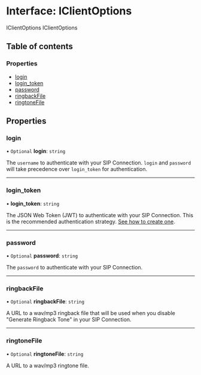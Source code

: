 # Interface: IClientOptions

IClientOptions
 IClientOptions

## Table of contents

### Properties

- [login](IClientOptions.md#login)
- [login\_token](IClientOptions.md#login_token)
- [password](IClientOptions.md#password)
- [ringbackFile](IClientOptions.md#ringbackfile)
- [ringtoneFile](IClientOptions.md#ringtonefile)

## Properties

### <a id="login" name="login"></a> login

• `Optional` **login**: `string`

The `username` to authenticate with your SIP Connection.
`login` and `password` will take precedence over
`login_token` for authentication.

___

### <a id="login_token" name="login_token"></a> login\_token

• **login\_token**: `string`

The JSON Web Token (JWT) to authenticate with your SIP Connection.
This is the recommended authentication strategy. [See how to create one](https://developers.telnyx.com/docs/v2/webrtc/quickstart).

___

### <a id="password" name="password"></a> password

• `Optional` **password**: `string`

The `password` to authenticate with your SIP Connection.

___

### <a id="ringbackfile" name="ringbackfile"></a> ringbackFile

• `Optional` **ringbackFile**: `string`

A URL to a wav/mp3 ringback file that will be used when you disable
"Generate Ringback Tone" in your SIP Connection.

___

### <a id="ringtonefile" name="ringtonefile"></a> ringtoneFile

• `Optional` **ringtoneFile**: `string`

A URL to a wav/mp3 ringtone file.
